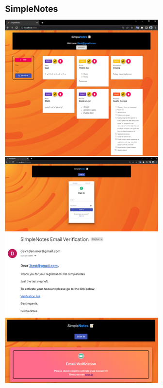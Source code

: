 # SimpleNotes
 
<p>
  <img src="view5.png">
  <br/>
  <img src="auth1.png">
  <br/>
  <img src="verification_email.jpg">
  <br/>
  <img src="verification_view.png">
</p>
